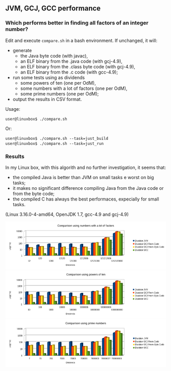 ## JVM, GCJ, GCC performance

### Which performs better in finding all factors of an integer number?

Edit and execute `compare.sh` in a bash environment. If unchanged, it will:

-	generate
	- the Java byte code (with javac),
	- an ELF binary from the .java code (with gcj-4.9),
	- an ELF binary from the .class byte code (with gcj-4.9),
	- an ELF binary from the .c code (with gcc-4.9);
-	run some tests using as dividends
	- some powers of ten (one per OdM),
	- some numbers with a lot of factors (one per OdM),
	- some prime numbers (one per OdM);
-	output the results in CSV format.

Usage:

```
user@linuxbox$ ./compare.sh
```

Or:

```
user@linuxbox$ ./compare.sh --task=just_build
user@linuxbox$ ./compare.sh --task=just_run
```

### Results

In my Linux box, with this algorith and no further investigation, it seems that:
-	the compiled Java is better than JVM on small tasks e worst on big tasks;
-	it makes no significant difference compiling Java from the Java code or from the byte code;
-	the compiled C has always the best performaces, expecially for small tasks.

(Linux 3.16.0-4-amd64, OpenJDK 1.7, gcc-4.9 and gcj-4.9)

![](https://raw.githubusercontent.com/double-m/spikes/master/gcj_gcc_jvm_comparison/istograms/comparison_using_numbers_with_a_lot_of_factors.png)
![](https://raw.githubusercontent.com/double-m/spikes/master/gcj_gcc_jvm_comparison/istograms/comparison_using_powers_of_ten.png)
![](https://raw.githubusercontent.com/double-m/spikes/master/gcj_gcc_jvm_comparison/istograms/comparison_using_prime_numbers.png)
